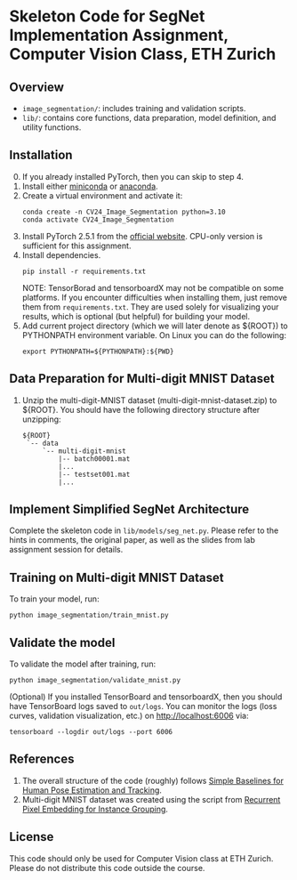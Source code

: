 # Skeleton Code for SegNet Implementation Assignment, Computer Vision Class, ETH Zurich

## Overview
- `image_segmentation/`: includes training and validation scripts.
- `lib/`: contains core functions, data preparation, model definition, and utility functions.

## Installation
0. If you already installed PyTorch, then you can skip to step 4. 
1. Install either [miniconda](https://docs.conda.io/en/latest/miniconda.html) or [anaconda](https://www.anaconda.com/).
2. Create a virtual environment and activate it:
   ```
   conda create -n CV24_Image_Segmentation python=3.10
   conda activate CV24_Image_Segmentation
   ```
3. Install PyTorch 2.5.1 from the [official website](https://pytorch.org/get-started/locally/). CPU-only version is sufficient for this assignment. 
4. Install dependencies.
   ```
   pip install -r requirements.txt
   ```
   NOTE: TensorBorad and tensorboardX may not be compatible on some platforms. If you encounter difficulties when installing them, just remove them from `requirements.txt`. They are used solely for visualizing your results, which is optional (but helpful) for building your model.
5. Add current project directory (which we will later denote as ${ROOT}) to PYTHONPATH environment variable. On Linux you can do the following:
   ```
   export PYTHONPATH=${PYTHONPATH}:${PWD}
   ```

## Data Preparation for Multi-digit MNIST Dataset
1. Unzip the multi-digit-MNIST dataset (multi-digit-mnist-dataset.zip) to ${ROOT}. You should have the following directory structure after unzipping:
   ```
   ${ROOT}
    `-- data
        `-- multi-digit-mnist 
            |-- batch00001.mat
            |...
            |-- testset001.mat
            |...

   ```

## Implement Simplified SegNet Architecture
Complete the skeleton code in `lib/models/seg_net.py`. Please refer to the hints in comments, the original paper, as well as the slides from lab assignment session for details.

## Training on Multi-digit MNIST Dataset
To train your model, run:
```
python image_segmentation/train_mnist.py
```

## Validate the model
To validate the model after training, run:
```
python image_segmentation/validate_mnist.py
```

(Optional) If you installed TensorBoard and tensorboardX, then you should have TensorBoard logs saved to `out/logs`. You can monitor the logs (loss curves, validation visualization, etc.) on <http://localhost:6006> via:
```
tensorboard --logdir out/logs --port 6006
```

## References
1. The overall structure of the code (roughly) follows [Simple Baselines for Human Pose Estimation and Tracking](https://github.com/microsoft/human-pose-estimation.pytorch).
2. Multi-digit MNIST dataset was created using the script from [Recurrent Pixel Embedding for Instance Grouping](https://github.com/aimerykong/Recurrent-Pixel-Embedding-for-Instance-Grouping).

## License
This code should only be used for Computer Vision class at ETH Zurich. Please do not distribute this code outside the course.
